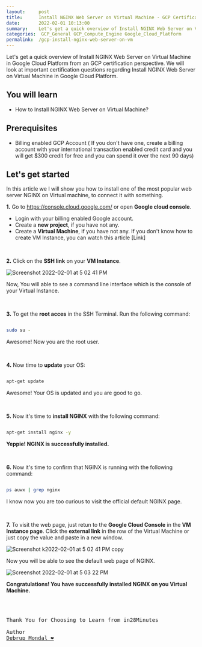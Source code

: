 ```yaml
---
layout:     post
title:      Install NGINX Web Server on Virtual Machine - GCP Certification Cheat Sheet
date:       2022-02-01 10:13:00
summary:    Let's get a quick overview of Install NGINX Web Server on Virtual Machine in Google Cloud Platform from an GCP certification perspective. We will look at important certification questions regarding Install NGINX Web Server on Virtual Machine in Google Cloud Platform.
categories:  GCP_General GCP_Compute_Engine Google_Cloud_Platform
permalink:  /gcp-install-nginx-web-server-on-vm
---
```

Let's get a quick overview of Install NGINX Web Server on Virtual Machine in Google Cloud Platform from an GCP certification perspective. We will look at important certification questions regarding Install NGINX Web Server on Virtual Machine in Google Cloud Platform.


## You will learn

- How to Install NGINX Web Server on Virtual Machine?



## Prerequisites

- Billing enabled GCP Account ( If you don't have one, create a billing account with your international transaction enabled credit card and you will get $300 credit for free and you can spend it over the next 90 days)




## Let's get started

 In this article we I will show you how to install one of the most popular web server NGINX on Virtual machine, to connect it with something.

**1.** Go to https://console.cloud.google.com/ or open **Google cloud console**. 
   - Login with your billing enabled Google account.
   - Create a **new project**, if you have not any. 
   - Create a **Virtual Machine**, if you have not any. If you don't know how to create VM Instance, you can watch this article [Link]

<BR/>

**2.** Click on the **SSH link** on your **VM Instance**.
 
 ![Screenshot 2022-02-01 at 5 02 41 PM](https://user-images.githubusercontent.com/57451228/151987392-dea74c5e-4da2-49ed-be10-7048d4cea431.png)

Now, You will able to see a command line interface which is the console of your Virtual Instance.

<BR/>

**3.** To get the **root acces** in the SSH Terminal. Run the following command:

```sh

sudo su -

```

Awesome! Now you are the root user.

<BR/>

**4.** Now time to **update** your OS:

```sh

apt-get update

```

Awesome! Your OS is updated and you are good to go.

<BR/>

**5.** Now it's time to **install NGINX** with the following command:

```sh

apt-get install nginx -y

```
**Yeppie! NGINX is successfully installed.**

<BR/>

**6.** Now it's time to confirm that NGINX is running with the following command:

```sh

ps auwx | grep nginx

```

I know now you are too curious to visit the official default NGINX page.

<BR/>

**7.** To visit the web page, just retun to the **Google Cloud Console** in the **VM Instance page**. Click the **external link** in the row of the Virtual Machine or just copy the value and paste in a new window.

![Screenshot k2022-02-01 at 5 02 41 PM copy](https://user-images.githubusercontent.com/57451228/151988939-ad2cb4da-a6ae-4598-8732-aca2f6afbf52.png)

Now you will be able to see the default web page of NGINX.

![Screenshot 2022-02-01 at 5 03 22 PM](https://user-images.githubusercontent.com/57451228/151989161-f8208c8f-4373-41b2-b909-3218e2d094d6.png)


**Congratulations! You have successfully installed NGINX on you Virtual Machine.**




<BR/>
<BR/>

<pre>
Thank You for Choosing to Learn from in28Minutes

Author
<a href="https://www.linkedin.com/in/debrup-365/">Debrup Mondal ❤️</a>
